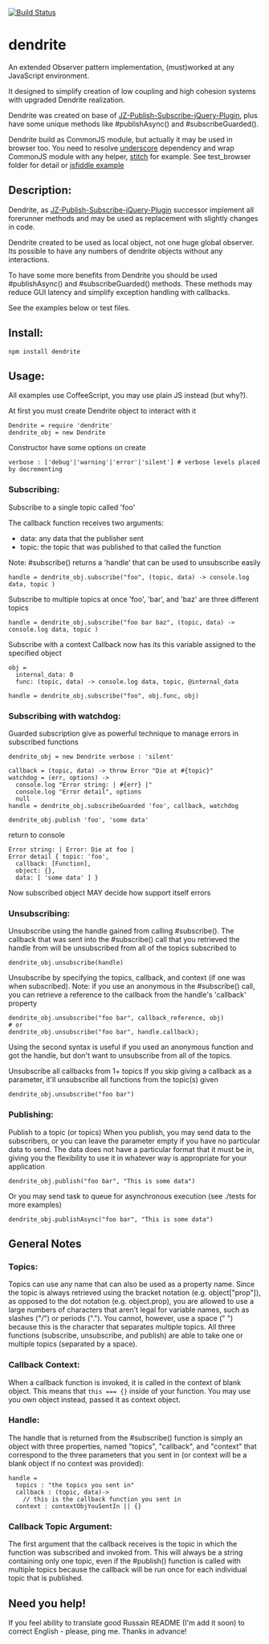 [![Build Status](https://secure.travis-ci.org/Meettya/dendrite.png)](http://travis-ci.org/Meettya/dendrite)

# dendrite

An extended Observer pattern implementation, (must)worked at any JavaScript environment.

It designed to simplify creation of low coupling and high cohesion systems with upgraded Dendrite realization.

Dendrite was created on base of [JZ-Publish-Subscribe-jQuery-Plugin](https://github.com/joezimjs/JZ-Publish-Subscribe-jQuery-Plugin), plus have some unique methods like #publishAsync() and #subscribeGuarded().

Dendrite build as CommonJS module, but actually it may be used in browser too. You need to resolve [underscore](http://underscorejs.org/) dependency and wrap CommonJS module with any helper, [stitch](https://github.com/sstephenson/stitch) for example. See test_browser folder for detail or [jsfiddle example](http://jsfiddle.net/Meettya/Zp7QY/embedded/result/)


## Description:

Dendrite, as [JZ-Publish-Subscribe-jQuery-Plugin](https://github.com/joezimjs/JZ-Publish-Subscribe-jQuery-Plugin) successor implement all forerunner methods and may be used as replacement with slightly changes in code.

Dendrite created to be used as local object, not one huge global observer. Its possible to have any numbers of dendrite objects without any interactions.

To have some more benefits from Dendrite you should be used #publishAsync() and #subscribeGuarded() methods. These methods may reduce GUI latency and simplify exception handling with callbacks.

See the examples below or test files.

## Install:

    npm install dendrite

## Usage:

All examples use CoffeeScript, you may use plain JS instead (but why?).


At first you must create Dendrite object to interact with it
    
    Dendrite = require 'dendrite'
    dendrite_obj = new Dendrite

Constructor have some options on create

    verbose : ['debug'|'warning'|'error'|'silent'] # verbose levels placed by decrementing

### Subscribing:

Subscribe to a single topic called 'foo'

The callback function receives two arguments:

- data: any data that the publisher sent
- topic: the topic that was published to that called the function
  
Note: #subscribe() returns a 'handle' that can be used to unsubscribe easily
    
    handle = dendrite_obj.subscribe("foo", (topic, data) -> console.log data, topic )

Subscribe to multiple topics at once
'foo', 'bar', and 'baz' are three different topics
    
    handle = dendrite_obj.subscribe("foo bar baz", (topic, data) -> console.log data, topic )

Subscribe with a context
Callback now has its this variable assigned to the specified object
    
    obj = 
      internal_data: 0
      func: (topic, data) -> console.log data, topic, @internal_data

    handle = dendrite_obj.subscribe("foo", obj.func, obj)

### Subscribing with watchdog:

Guarded subscription give as powerful technique to manage errors in subscribed functions
    
    dendrite_obj = new Dendrite verbose : 'silent'

    callback = (topic, data) -> throw Error "Die at #{topic}"
    watchdog = (err, options) -> 
      console.log "Error string: | #{err} |"
      console.log "Error detail", options
      null
    handle = dendrite_obj.subscribeGuarded 'foo', callback, watchdog

    dendrite_obj.publish 'foo', 'some data'

return to console

    Error string: | Error: Die at foo |
    Error detail { topic: 'foo',
      callback: [Function],
      object: {},
      data: [ 'some data' ] }

Now subscribed object MAY decide how support itself errors

### Unsubscribing:

Unsubscribe using the handle gained from calling #subscribe().
The callback that was sent into the #subscribe() call that you retrieved the
handle from will be unsubscribed from all of the topics subscribed to
    
    dendrite_obj.unsubscribe(handle)

Unsubscribe by specifying the topics, callback, and context (if one was
when subscribed).
Note: if you use an anonymous in the #subscribe() call, you can retrieve a
reference to the callback from the handle's 'callback' property

    dendrite_obj.unsubscribe("foo bar", callback_reference, obj)
    # or
    dendrite_obj.unsubscribe("foo bar", handle.callback);

Using the second syntax is useful if you used an anonymous function and got
the handle, but don't want to unsubscribe from all of the topics.

Unsubscribe all callbacks from 1+ topics
If you skip giving a callback as a parameter, it'll unsubscribe all functions
from the topic(s) given
    
    dendrite_obj.unsubscribe("foo bar")


### Publishing:

Publish to a topic (or topics)
When you publish, you may send data to the subscribers, or you can leave the
parameter empty if you have no particular data to send. The data does not have
a particular format that it must be in, giving you the flexibility to use it
in whatever way is appropriate for your application
    
    dendrite_obj.publish("foo bar", "This is some data")

Or you may send task to queue for asynchronous execution (see ./tests for more examples)

    dendrite_obj.publishAsync("foo bar", "This is some data") 

## General Notes

### Topics:

Topics can use any name that can also be used as a property name. Since the
topic is always retrieved using the bracket notation (e.g. object["prop"]), as
opposed to the dot notation (e.g. object.prop), you are allowed to use a large
numbers of characters that aren't legal for variable names, such as slashes ("/")
or periods ("."). You cannot, however, use a space (" ") because this is the 
character that separates multiple topics.
All three functions (subscribe, unsubscribe, and publish) are able to take one
or multiple topics (separated by a space).

### Callback Context:
When a callback function is invoked, it is called in the context of blank object.
This means that `` this === {} `` inside of your function.
You may use you own object instead, passed it as context object.

### Handle:
The handle that is returned from the #subscribe() function is simply an object
with three properties, named "topics", "callback", and "context" that correspond
to the three parameters that you sent in (or context will be a blank object if
no context was provided):

    handle =
      topics : "the topics you sent in"
      callback : (topic, data)-> 
        // this is the callback function you sent in
      context : contextObjYouSentIn || {}

### Callback Topic Argument:
The first argument that the callback receives is the topic in which the
function was subscribed and invoked from. This will always be a string
containing only one topic, even if the #publish() function is called with
multiple topics because the callback will be run once for each individual
topic that is published.

## Need you help!
If you feel ability to translate good Russain README (I'm add it soon) to correct English - please, ping me. Thanks in advance!
